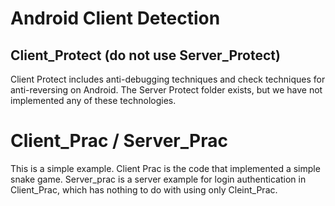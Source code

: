# Android Client Detection

## Client_Protect (do not use Server_Protect)
Client Protect includes anti-debugging techniques and check techniques for anti-reversing on Android.
The Server Protect folder exists, but we have not implemented any of these technologies.





# Client_Prac / Server_Prac
This is a simple example. 
Client Prac is the code that implemented a simple snake game. Server_prac is a server example for login authentication in Client_Prac, which has nothing to do with using only Cleint_Prac.

